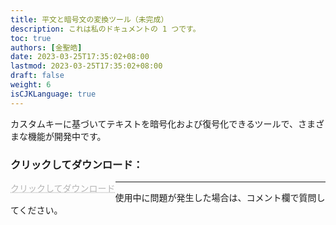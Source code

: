 ```yaml
---
title: 平文と暗号文の変換ツール（未完成）
description: これは私のドキュメントの 1 つです。
toc: true
authors: [金聖皓]
date: 2023-03-25T17:35:02+08:00
lastmod: 2023-03-25T17:35:02+08:00
draft: false
weight: 6
isCJKLanguage: true
---
```

カスタムキーに基づいてテキストを暗号化および復号化できるツールで、さまざまな機能が開発中です。


<style>
	.DDot{
		text-decoration:underline;
		text-decoration-style:dotted;
		float:left;
		color:#b5b5b5;
	}
</style>


### クリックしてダウンロード：<br/>
<a href="/vbprojects/cipher.rar" class="DDot">クリックしてダウンロード</a>



----------
使用中に問題が発生した場合は、コメント欄で質問してください。